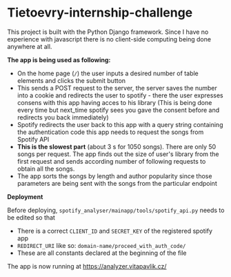 # Tietoevry-internship-challenge  
This project is built with the Python Django framework. Since I have no experience with javascript there is no client-side computing being done anywhere at all.

**The app is being used as following:**

 - On the home page (`/`) the user inputs a desired number of table elements and clicks the submit button
 - This sends a POST request to the server, the server saves the number into a cookie and redirects the user to spotify - there the user expresses consens with this app having acces to his library (This is being done every time but next_time spotify sees you gave the consent before and redirects you back immediately)
 - Spotify redirects the user back to this app with a query string containing the authentication code this app needs to request the songs from Spotify API
 - **This is the slowest part** (about 3 s for 1050 songs). There are only 50 songs per request. The app finds out the size of user's library from the first request and sends according number of following requests to obtain all the songs.
 - The app sorts the songs by length and author popularity since those parameters are being sent with the songs from the particular endpoint

**Deployment**

Before deploying, `spotify_analyser/mainapp/tools/spotify_api.py` needs to be edited so that
 - There is a correct `CLIENT_ID` and `SECRET_KEY` of the registered spotify app
 - `REDIRECT_URI` like so: `domain-name/proceed_with_auth_code/` 
 - These are all constants declared at the beginning of the file


The app is now running at https://analyzer.vitapavlik.cz/

 
